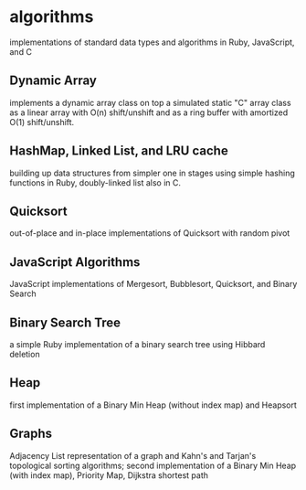 # algorithms
implementations of standard data types and algorithms in Ruby, JavaScript, and C

## Dynamic Array
implements a dynamic array class on top a simulated static "C" array class as a linear array with O(n) shift/unshift and as a ring buffer with amortized O(1) shift/unshift.

## HashMap, Linked List, and LRU cache
building up data structures from simpler one in stages using simple hashing functions in Ruby,
doubly-linked list also in C.

## Quicksort
out-of-place and in-place implementations of Quicksort with random pivot

## JavaScript Algorithms
JavaScript implementations of Mergesort, Bubblesort, Quicksort, and Binary Search

## Binary Search Tree
a simple Ruby implementation of a binary search tree using Hibbard deletion

## Heap
first implementation of a Binary Min Heap (without index map) and Heapsort

## Graphs
Adjacency List representation of a graph and Kahn's and Tarjan's topological sorting algorithms;
second implementation of a Binary Min Heap (with index map), Priority Map, Dijkstra shortest path
